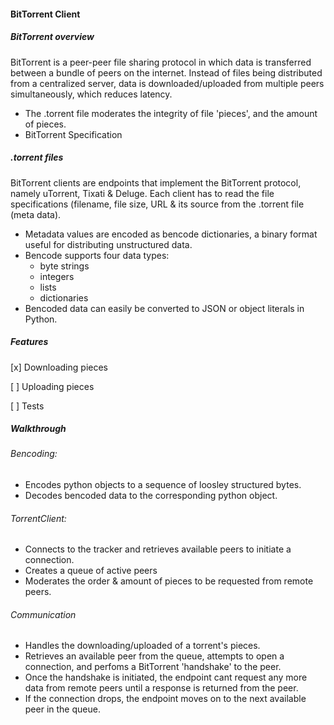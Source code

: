 #### BitTorrent Client
##### BitTorrent overview
BitTorrent is a peer-peer file sharing protocol in which data is transferred between a bundle of peers on the internet. Instead of files being distributed from a centralized server, data is downloaded/uploaded from multiple peers simultaneously, which reduces latency.
- The .torrent file moderates the integrity of file 'pieces', and the amount of pieces.
- BitTorrent Specification


##### .torrent files
BitTorrent clients are endpoints that implement the BitTorrent protocol, namely uTorrent, Tixati & Deluge. Each client has to read the file specifications (filename, file size, URL  & its source from the .torrent file (meta data). 
- Metadata values are encoded as bencode dictionaries, a binary format useful for distributing unstructured data.
- Bencode supports four data types:
	- byte strings
	- integers
	- lists 
	- dictionaries
- Bencoded data can easily be converted to JSON or object literals in Python.



##### Features
[x] Downloading pieces

[ ] Uploading pieces

[ ] Tests



##### Walkthrough
###### Bencoding:
- Encodes python objects to a sequence of loosley structured bytes.
- Decodes bencoded data to the corresponding python object.
###### TorrentClient:
- Connects to the tracker and retrieves available peers to initiate a connection.
- Creates a queue of active peers
- Moderates the order & amount of pieces to be requested from remote peers.
###### Communication
- Handles the downloading/uploaded of a torrent's pieces.
- Retrieves an available peer from the queue, attempts to open a connection, and perfoms a BitTorrent 'handshake' to the peer.
- Once the handshake is initiated, the endpoint cant request any more data from remote peers until a response is returned from the peer.
- If the connection drops, the endpoint moves on to the next available peer in the queue.

